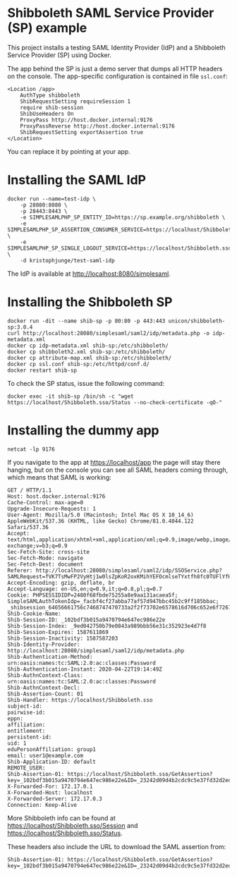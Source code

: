 Shibboleth SAML Service Provider (SP) example
===

This project installs a testing SAML Identity Provider (IdP) and a Shibboleth Service Provider (SP) using Docker.

The app behind the SP is just a demo server that dumps all HTTP headers on the console.
The app-specific configuration is contained in file `ssl.conf`:

    <Location /app>
        AuthType shibboleth
        ShibRequestSetting requireSession 1
        require shib-session
        ShibUseHeaders On
        ProxyPass http://host.docker.internal:9176
        ProxyPassReverse http://host.docker.internal:9176
        ShibRequestSetting exportAssertion true
    </Location>

You can replace it by pointing at your app.

# Installing the SAML IdP

    docker run --name=test-idp \
        -p 28080:8080 \
        -p 28443:8443 \
        -e SIMPLESAMLPHP_SP_ENTITY_ID=https://sp.example.org/shibboleth \
        -e SIMPLESAMLPHP_SP_ASSERTION_CONSUMER_SERVICE=https://localhost/Shibboleth.sso/SAML2/POST \
        -e SIMPLESAMLPHP_SP_SINGLE_LOGOUT_SERVICE=https://localhost/Shibboleth.sso/Logout \
        -d kristophjunge/test-saml-idp

The IdP is available at <http://localhost:8080/simplesaml>.

# Installing the Shibboleth SP

    docker run -dit --name shib-sp -p 80:80 -p 443:443 unicon/shibboleth-sp:3.0.4
    curl http://localhost:28080/simplesaml/saml2/idp/metadata.php -o idp-metadata.xml
    docker cp idp-metadata.xml shib-sp:/etc/shibboleth/
    docker cp shibboleth2.xml shib-sp:/etc/shibboleth/
    docker cp attribute-map.xml shib-sp:/etc/shibboleth/
    docker cp ssl.conf shib-sp:/etc/httpd/conf.d/
    docker restart shib-sp

To check the SP status, issue the following command:

    docker exec -it shib-sp /bin/sh -c "wget https://localhost/Shibboleth.sso/Status --no-check-certificate -qO-"

# Installing the dummy app

    netcat -lp 9176
    
If you navigate to the app at <https://localhost/app> the page will stay there hanging, but on the console
you can see all SAML headers coming through, which means that SAML is working:

    GET / HTTP/1.1
    Host: host.docker.internal:9176
    Cache-Control: max-age=0
    Upgrade-Insecure-Requests: 1
    User-Agent: Mozilla/5.0 (Macintosh; Intel Mac OS X 10_14_6) AppleWebKit/537.36 (KHTML, like Gecko) Chrome/81.0.4044.122 Safari/537.36
    Accept: text/html,application/xhtml+xml,application/xml;q=0.9,image/webp,image/apng,*/*;q=0.8,application/signed-exchange;v=b3;q=0.9
    Sec-Fetch-Site: cross-site
    Sec-Fetch-Mode: navigate
    Sec-Fetch-Dest: document
    Referer: http://localhost:28080/simplesaml/saml2/idp/SSOService.php?SAMLRequest=fVK7TsMwFP2VyHtj1w0lsZpKoR2oxKMihYEFOcmlseTYxtfh8fc0TUFlYfHi89ZdoOy0E0UfWvMAbz1giD47bVAcP3LSeyOsRIXCyA5QhFqUxe2N4DETzttga6tJVCCCD8qalTXYd%2BBL8O%2BqhseHm5y0ITgUlGpbS91aDLRsVVVZDaGNES0dBDnd3pc7Eq0PCZSRg9bIPCcKnrKUUVSd0zAEpMPDqWocLcv7k2nsWkeizTonLzLNUmCz6WuSgaxYxS5lkqQNv8jmkDRZcoAh9rAxGKQJOeGMswlLJpzvppngc5HMnkm0PfW8UqZRZv%2F%2FKNUIQnG9220nY6kn8HgsdACQ5WIILY7G%2Fmzs%2F2Xlz8Jk%2BbMnuhg%2B5TBFbP2e4u%2BoC3rmMNo5cXeQ3Ky3Vqv6Kyq0th8rDzJATqaELkfK30NYfgM%3D&RelayState=ss%3Amem%3A89b56d3926131e1df7fbff133de0639e8d27cfe04f76905709ce03dfb28699de
    Accept-Encoding: gzip, deflate, br
    Accept-Language: en-US,en;q=0.9,it;q=0.8,pl;q=0.7
    Cookie: PHPSESSIDIDP=2480f68fbde75255a8e9aa131acaea5f; SimpleSAMLAuthTokenIdp=_facbf4cf27abba77af57d947bbc45b2c9ff185bbac; _shibsession_64656661756c7468747470733a2f2f73702e6578616d706c652e6f72672f73686962626f6c657468=_102bdf3b015a9470794e647ec986e22e
    Shib-Cookie-Name: 
    Shib-Session-ID: _102bdf3b015a9470794e647ec986e22e
    Shib-Session-Index: _9ed042750b79e0843a989bbb56e31c352923e4d7f8
    Shib-Session-Expires: 1587611869
    Shib-Session-Inactivity: 1587587203
    Shib-Identity-Provider: http://localhost:28080/simplesaml/saml2/idp/metadata.php
    Shib-Authentication-Method: urn:oasis:names:tc:SAML:2.0:ac:classes:Password
    Shib-Authentication-Instant: 2020-04-22T19:14:49Z
    Shib-AuthnContext-Class: urn:oasis:names:tc:SAML:2.0:ac:classes:Password
    Shib-AuthnContext-Decl: 
    Shib-Assertion-Count: 01
    Shib-Handler: https://localhost/Shibboleth.sso
    subject-id: 
    pairwise-id: 
    eppn: 
    affiliation: 
    entitlement: 
    persistent-id: 
    uid: 1
    eduPersonAffiliation: group1
    email: user1@example.com
    Shib-Application-ID: default
    REMOTE_USER: 
    Shib-Assertion-01: https://localhost/Shibboleth.sso/GetAssertion?key=_102bdf3b015a9470794e647ec986e22e&ID=_23242d09d4b2cdc9c5e37fd32d2ed80e317cf657f7
    X-Forwarded-For: 172.17.0.1
    X-Forwarded-Host: localhost
    X-Forwarded-Server: 172.17.0.3
    Connection: Keep-Alive

More Shibboleth info can be found at <https://localhost/Shibboleth.sso/Session> and <https://localhost/Shibboleth.sso/Status>.

These headers also include the URL to download the SAML assertion from:

    Shib-Assertion-01: https://localhost/Shibboleth.sso/GetAssertion?key=_102bdf3b015a9470794e647ec986e22e&ID=_23242d09d4b2cdc9c5e37fd32d2ed80e317cf657f7
